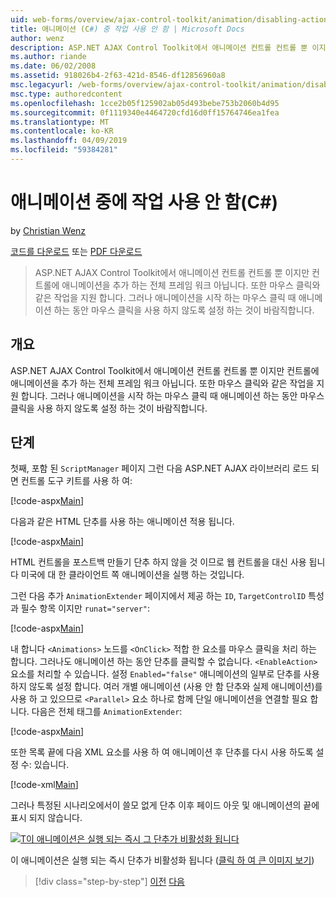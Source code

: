 ```yaml
---
uid: web-forms/overview/ajax-control-toolkit/animation/disabling-actions-during-animation-cs
title: 애니메이션 (C#) 중 작업 사용 안 함 | Microsoft Docs
author: wenz
description: ASP.NET AJAX Control Toolkit에서 애니메이션 컨트롤 컨트롤 뿐 이지만 컨트롤에 애니메이션을 추가 하는 전체 프레임 워크 아닙니다. 또한 작업을 지원 하는 중...
ms.author: riande
ms.date: 06/02/2008
ms.assetid: 918026b4-2f63-421d-8546-df12856960a8
msc.legacyurl: /web-forms/overview/ajax-control-toolkit/animation/disabling-actions-during-animation-cs
msc.type: authoredcontent
ms.openlocfilehash: 1cce2b05f125902ab05d493bebe753b2060b4d95
ms.sourcegitcommit: 0f1119340e4464720cfd16d0ff15764746ea1fea
ms.translationtype: MT
ms.contentlocale: ko-KR
ms.lasthandoff: 04/09/2019
ms.locfileid: "59384281"
---
```

# <a name="disabling-actions-during-animation-c"></a>애니메이션 중에 작업 사용 안 함(C#)

by [Christian Wenz](https://github.com/wenz)

[코드를 다운로드](http://download.microsoft.com/download/f/9/a/f9a26acd-8df4-4484-8a18-199e4598f411/Animation7.cs.zip) 또는 [PDF 다운로드](http://download.microsoft.com/download/6/7/1/6718d452-ff89-4d3f-a90e-c74ec2d636a3/animation7CS.pdf)

> ASP.NET AJAX Control Toolkit에서 애니메이션 컨트롤 컨트롤 뿐 이지만 컨트롤에 애니메이션을 추가 하는 전체 프레임 워크 아닙니다. 또한 마우스 클릭와 같은 작업을 지원 합니다. 그러나 애니메이션을 시작 하는 마우스 클릭 때 애니메이션 하는 동안 마우스 클릭을 사용 하지 않도록 설정 하는 것이 바람직합니다.


## <a name="overview"></a>개요

ASP.NET AJAX Control Toolkit에서 애니메이션 컨트롤 컨트롤 뿐 이지만 컨트롤에 애니메이션을 추가 하는 전체 프레임 워크 아닙니다. 또한 마우스 클릭와 같은 작업을 지원 합니다. 그러나 애니메이션을 시작 하는 마우스 클릭 때 애니메이션 하는 동안 마우스 클릭을 사용 하지 않도록 설정 하는 것이 바람직합니다.

## <a name="steps"></a>단계

첫째, 포함 된 `ScriptManager` 페이지 그런 다음 ASP.NET AJAX 라이브러리 로드 되 면 컨트롤 도구 키트를 사용 하 여:

[!code-aspx[Main](disabling-actions-during-animation-cs/samples/sample1.aspx)]

다음과 같은 HTML 단추를 사용 하는 애니메이션 적용 됩니다.

[!code-aspx[Main](disabling-actions-during-animation-cs/samples/sample2.aspx)]

HTML 컨트롤을 포스트백 만들기 단추 하지 않을 것 이므로 웹 컨트롤을 대신 사용 됩니다 미국에 대 한 클라이언트 쪽 애니메이션을 실행 하는 것입니다.

그런 다음 추가 `AnimationExtender` 페이지에서 제공 하는 `ID`, `TargetControlID` 특성과 필수 항목 이지만 `runat="server"`:

[!code-aspx[Main](disabling-actions-during-animation-cs/samples/sample3.aspx)]

내 합니다 `<Animations>` 노드를 `<OnClick>` 적합 한 요소를 마우스 클릭을 처리 하는 합니다. 그러나도 애니메이션 하는 동안 단추를 클릭할 수 없습니다. `<EnableAction>` 요소를 처리할 수 있습니다. 설정 `Enabled="false"` 애니메이션의 일부로 단추를 사용 하지 않도록 설정 합니다. 여러 개별 애니메이션 (사용 안 함 단추와 실제 애니메이션)를 사용 하 고 있으므로 `<Parallel>` 요소 하나로 함께 단일 애니메이션을 연결할 필요 합니다. 다음은 전체 태그를 `AnimationExtender`:

[!code-aspx[Main](disabling-actions-during-animation-cs/samples/sample4.aspx)]

또한 목록 끝에 다음 XML 요소를 사용 하 여 애니메이션 후 단추를 다시 사용 하도록 설정 수: 있습니다.

[!code-xml[Main](disabling-actions-during-animation-cs/samples/sample5.xml)]

그러나 특정된 시나리오에서이 쓸모 없게 단추 이후 페이드 아웃 및 애니메이션의 끝에 표시 되지 않습니다.


[![T이 애니메이션은 실행 되는 즉시 그 단추가 비활성화 됩니다](disabling-actions-during-animation-cs/_static/image2.png)](disabling-actions-during-animation-cs/_static/image1.png)

이 애니메이션은 실행 되는 즉시 단추가 비활성화 됩니다 ([클릭 하 여 큰 이미지 보기](disabling-actions-during-animation-cs/_static/image3.png))

> [!div class="step-by-step"]
> [이전](animating-in-response-to-user-interaction-cs.md)
> [다음](triggering-an-animation-in-another-control-cs.md)
